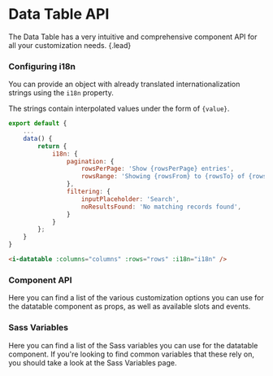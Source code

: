 # Data Table API
The Data Table has a very intuitive and comprehensive component API for all your customization needs. {.lead}

### Configuring i18n
You can provide an object with already translated internationalization strings using the `i18n` property. 

The strings contain interpolated values under the form of `{value}`.

~~~js
export default {
    ...
    data() {
        return {
            i18n: {
                pagination: {
                    rowsPerPage: 'Show {rowsPerPage} entries',
                    rowsRange: 'Showing {rowsFrom} to {rowsTo} of {rowsCount} entries'
                },
                filtering: {
                    inputPlaceholder: 'Search',
                    noResultsFound: 'No matching records found',
                }
            }
        };
    }
}       
~~~

~~~html
<i-datatable :columns="columns" :rows="rows" :i18n="i18n" />
~~~

### Component API
Here you can find a list of the various customization options you can use for the datatable component as props, as well as available slots and events.

<i-api-preview title="Data Table API" markup="i-datatable" expanded>
    <template slot="props">
        <api-table>
            <api-table-row>
                <template slot="property">async</template>
                <template slot="description">Sets the pagination and filtering to be handled asynchronously.</template>
                <template slot="type"><code>Boolean</code></template>
                <template slot="values"><code>true</code>, <code>false</code></template>
                <template slot="default"><code>false</code></template>
            </api-table-row>
            <api-table-row>
                <template slot="property">columns</template>
                <template slot="description">An array of column definition objects. See the <nuxt-link :to="{ name: 'docs-components-dashboard-datatable-introduction' }">DataTable Introduction</nuxt-link> page.</template>
                <template slot="type"><code>Array&lt;Object&gt;</code></template>
                <template slot="values"></template>
                <template slot="default"><code>[]</code></template>
            </api-table-row>
            <api-table-row>
                <template slot="property">count-column</template>
                <template slot="description">Column definition override for the count column. You can set the value to <code>false</code> to disable the count column.</template>
                <template slot="type"><code>Object</code>, <code>Boolean</code></template>
                <template slot="values"></template>
<template slot="default-row">

~~~js
{
    title: '#',
    path: '#',
    class: '-count',
    align: 'right',
    sortable: true,
    render(row, column, index) {
        return (this.page - 1) * this.rowsPerPage + index + 1;
    }
}
~~~

</template>
            </api-table-row>
            <api-table-row>
                <template slot="property">expand-column</template>
                <template slot="description">Column definition override for the expand column. You can set the value to <code>false</code> to disable the expand column.</template>
                <template slot="type"><code>Object</code>, <code>Boolean</code></template>
                <template slot="values"></template>
<template slot="default-row">

~~~js
{
    title: '',
    path: '^',
    classes: '-expand',
    custom: true
}
~~~

</template>
            </api-table-row>
            <api-table-row>
                <template slot="property">rows</template>
                <template slot="description">An array of row definition objects. See the <nuxt-link :to="{ name: 'docs-components-dashboard-datatable-introduction' }">DataTable Introduction</nuxt-link> page.</template>
                <template slot="type"><code>Array&lt;Object&gt;</code></template>
                <template slot="values"></template>
                <template slot="default"><code>[]</code></template>
            </api-table-row>
            <api-table-row>
                <template slot="property">rows-count</template>
                <template slot="description">Sets the number of rows to be displayed when <code>async</code> is enabled.</template>
                <template slot="type"><code>Number</code></template>
                <template slot="values"></template>
                <template slot="default"><code>null</code></template>
            </api-table-row>
            <api-table-row>
                <template slot="property">default-sort-key</template>
                <template slot="description">Sets the key to use for sorting by default. The <code>#</code> refers to the count column.</template>
                <template slot="type"><code>String</code></template>
                <template slot="values"></template>
                <template slot="default"><code>#</code></template>
            </api-table-row>
            <api-table-row>
                <template slot="property">filtering</template>
                <template slot="description">Used to enable, disable and configure filtering. See the <nuxt-link :to="{ name: 'docs-components-dashboard-datatable-filtering' }">DataTable Filtering</nuxt-link> page.</template>
                <template slot="type"><code>Boolean</code>, <code>Object</code></template>
                <template slot="values"><code>true</code>, <code>false</code>, <code>Object</code></template>
<template slot="default-row">

~~~js
{
    size: 'md',
    variant: null,
    fuse: {
        isCaseSensitive: false,
        shouldSort: false,
        includeMatches: true,
        includeScore: true,
        threshold: 0.25,
        location: 0,
        distance: 75,
        tokenize: true,
        maxPatternLength: 32,
        minMatchCharLength: 1
    }
}
~~~

</template>
            </api-table-row>
            <api-table-row>
                <template slot="property">pagination</template>
                <template slot="description">Used to enable, disable and configure pagination. See the <nuxt-link :to="{ name: 'docs-components-dashboard-datatable-pagination' }">DataTable Pagination</nuxt-link> page.</template>
                <template slot="type"><code>Boolean</code>, <code>Object</code></template>
                <template slot="values"><code>true</code>, <code>false</code>, <code>Object</code></template>
<template slot="default-row">

~~~js
{
    limit: { xs: 3, sm: 5 },
    size: 'md',
    variant: null,
    rowsPerPage: 10,
    rowsPerPageOptions: [10, 25, 50, 100]
}
~~~

</template>
            </api-table-row>
            <api-table-row>
                <template slot="property">footer</template>
                <template slot="description">Used to enable or disable the table footer.</template>
                <template slot="type"><code>Boolean</code></template>
                <template slot="values"><code>true</code>, <code>false</code></template>
                <template slot="default"><code>true</code></template>
            </api-table-row>
            <api-table-row>
                <template slot="property">single-expand</template>
                <template slot="description">Used to determine whether to set row expansion in accordion mode (having only one item active at a time). To be used together with the <code>expand</code> slot.</template>
                <template slot="type"><code>Boolean</code></template>
                <template slot="values"><code>true</code>, <code>false</code></template>
                <template slot="default"><code>false</code></template>
            </api-table-row>
            <api-table-row>
                <template slot="property">i18n</template>
                <template slot="description">Provide an object with already translated strings.</template>
                <template slot="type"><code>Object</code></template>
                <template slot="values"></template>
<template slot="default-row">

~~~js
{
    pagination: {
        rowsPerPage: 'Show {rowsPerPage} entries',
        rowsRange: 'Showing {rowsFrom} to {rowsTo} of {rowsCount} entries'
    },
    filtering: {
        inputPlaceholder: 'Search',
        noResultsFound: 'No matching records found'
    }
}
~~~

</template>
            </api-table-row>
            <api-table-row>
                <template slot="property">bordered</template>
                <template slot="description">Sets the table as bordered.</template>
                <template slot="type"><code>Boolean</code></template>
                <template slot="values"><code>true</code>, <code>false</code></template>
                <template slot="default"><code>false</code></template>
            </api-table-row>
            <api-table-row>
                <template slot="property">hover</template>
                <template slot="description">Sets the table as hoverable.</template>
                <template slot="type"><code>Boolean</code></template>
                <template slot="values"><code>true</code>, <code>false</code></template>
                <template slot="default"><code>false</code></template>
            </api-table-row>
            <api-table-row>
                <template slot="property">responsive</template>
                <template slot="description">Sets the table as responsive. When the table width reaches an overflow threshold, it will start scrolling horizontally.</template>
                <template slot="type"><code>Boolean</code></template>
                <template slot="values"><code>true</code>, <code>false</code></template>
                <template slot="default"><code>false</code></template>
            </api-table-row>
            <api-table-row>
                <template slot="property">striped</template>
                <template slot="description">Sets the table as striped.</template>
                <template slot="type"><code>Boolean</code></template>
                <template slot="values"><code>true</code>, <code>false</code></template>
                <template slot="default"><code>false</code></template>
            </api-table-row>
            <api-table-row>
                <template slot="property">variant</template>
                <template slot="description">Sets the color variant of the table component.</template>
                <template slot="type"><code>String</code></template>
                <template slot="values"><code>light</code>, <code>dark</code>, <code>primary</code>, <code>secondary</code>, <code>success</code>, <code>danger</code>, <code>warning</code>, <code>info</code></template>
                <template slot="default"><code>light</code></template>
            </api-table-row>
        </api-table>
    </template>
    <template slot="events">
        <api-table>
            <api-table-row>
                <template slot="event">update</template>
                <template slot="description">Emitted when pagination or filtering changes.</template>
                <template slot="type"><code>({ page: Number, rowsPerPage: Number, filter: String }) => {}</code></template>
            </api-table-row>
        </api-table>
    </template>
    <template slot="slots">
        <api-table>
            <api-table-row>
                <template slot="slot">header</template>
                <template slot="description">Slot for table header. Used for replacing table <code>&lt;th&gt;</code> elements.</template>
            </api-table-row>
            <api-table-row>
                <template slot="slot">row</template>
                <template slot="description">Slot for table row. Used for replacing table <code>&lt;td&gt;</code> elements for each row.</template>
            </api-table-row>
            <api-table-row>
                <template slot="slot">footer</template>
                <template slot="description">Slot for table footer. Used for replacing table <code>&lt;th&gt;</code> elements.</template>
            </api-table-row>
            <api-table-row>
                <template slot="slot">header-wrapper</template>
                <template slot="description">Slot for table header wrapper. Used for replacing table header wrapper elements.</template>
            </api-table-row>
            <api-table-row>
                <template slot="slot">footer-wrapper</template>
                <template slot="description">Slot for table footer wrapper. Used for replacing table footer wrapper elements.</template>
            </api-table-row>
            <api-table-row>
                <template slot="slot">expand</template>
                <template slot="description">Slot for row expansion.</template>
            </api-table-row>
            <api-table-row>
                <template slot="slot">filtering-no-results</template>
                <template slot="description">Slot for replacing filtering message when there are no results.</template>
            </api-table-row>
        </api-table>
    </template>
</i-api-preview>


### Sass Variables
Here you can find a list of the Sass variables you can use for the datatable component. If you're looking to find common variables that these rely on, you should take a look at the <nuxt-link :to="{ name: 'docs-introduction-sass-variables' }">Sass Variables</nuxt-link> page.

<i-scss-preview title="Datatable" expanded>
    <template slot="scss">
        <api-table>
            <api-table-row>
                <template slot="property">$datatable-cell-padding</template>
                <template slot="default"><code>0.75rem</code></template>
            </api-table-row>
            <api-table-row>
                <template slot="property">$datatable-cell-padding-sm</template>
                <template slot="default"><code>0.3rem</code></template>
            </api-table-row>
            <api-table-row>
                <template slot="property">$datatable-header-margin-bottom</template>
                <template slot="default"><code>$spacer</code></template>
            </api-table-row>
            <api-table-row>
                <template slot="property">$datatable-footer-margin-top</template>
                <template slot="default"><code>$spacer</code></template>
            </api-table-row>
            <api-table-row>
                <template slot="property">$datatable-border-width</template>
                <template slot="default"><code>$border-width</code></template>
            </api-table-row>
            <api-table-row>
                <template slot="property">$datatable-border-color</template>
                <template slot="default"><code>$border-color</code></template>
            </api-table-row>
            <api-table-row>
                <template slot="property">$datatable-sortable-icon-color</template>
                <template slot="default"><code>$color-gray-50</code></template>
            </api-table-row>
            <api-table-row>
                <template slot="property">$datatable-sortable-icon-color-active</template>
                <template slot="default"><code>$color-primary</code></template>
            </api-table-row>
            <api-table-row>
                <template slot="property">$datatable-pagination-selector-margin-bottom</template>
                <template slot="default"><code>$spacer</code></template>
            </api-table-row>
            <api-table-row>
                <template slot="property">$datatable-pagination-selector-margin-left</template>
                <template slot="default"><code>$spacers-1-2</code></template>
            </api-table-row>
            <api-table-row>
                <template slot="property">$datatable-pagination-selector-margin-right</template>
                <template slot="default"><code>$spacer-1-2</code></template>
            </api-table-row>
            <api-table-row>
                <template slot="property">$datatable-pagination-margin-bottom</template>
                <template slot="default"><code>$spacer-1-2</code></template>
            </api-table-row>
            <api-table-row>
                <template slot="property">$transition-datatable</template>
                <template slot="default"><code>true</code></template>
            </api-table-row>
            <api-table-row>
                <template slot="property">$datatable-variants</template>
                <template slot="default"><code>('monochrome-white')</code></template>
            </api-table-row>
            <api-table-row>
                <template slot="property">$datatable-variant-color-light</template>
                <template slot="default"><code>$variant-color-light</code></template>
            </api-table-row>
            <api-table-row>
                <template slot="property">$datatable-variant-color-dark</template>
                <template slot="default"><code>$variant-color-dark</code></template>
            </api-table-row>
        </api-table>
    </template>
</i-scss-preview> 

